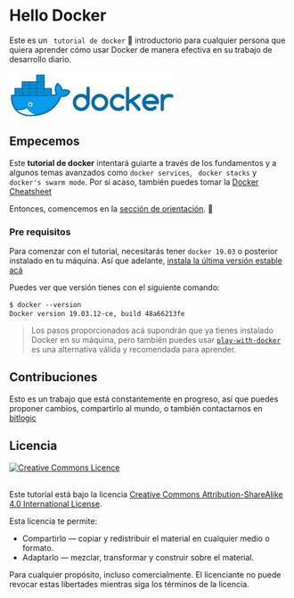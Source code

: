 # Hello Docker 

Este es un ` tutorial de docker`  🐳 introductorio para cualquier persona que quiera aprender cómo usar Docker de manera efectiva en su trabajo de desarrollo diario.

![Docker Small](./0-orientacion/horizontal_small.png) 


## Empecemos

Este **tutorial de docker** intentará guiarte a través de los fundamentos y a algunos temas avanzados como `docker services`, ` docker stacks` y `docker's swarm mode`. Por si acaso, también puedes tomar la [Docker Cheatsheet](https://github.com/fredomartinez/hello-docker/tree/master/docker-cheatsheet.md)

Entonces, comencemos en la [sección de orientación](https://github.com/fredomartinez/hello-docker/tree/master/0-orientacion). :punch:


### Pre requisitos


Para comenzar con el tutorial, necesitarás tener `docker 19.03` o posterior instalado en tu máquina. Así que adelante, [instala la última versión estable acá](https://docs.docker.com/engine/installation/)


Puedes ver que versión tienes con el siguiente comando:
``` 
$ docker --version
Docker version 19.03.12-ce, build 48a66213fe
```


> Los pasos proporcionados acá supondrán que ya tienes instalado Docker en su máquina, pero también puedes usar [`play-with-docker`](http://play-with-docker.com) es una alternativa válida y recomendada para aprender.


## Contribuciones

Esto es un trabajo que está constantemente en progreso, así que puedes proponer cambios, compartirlo al mundo, o también contactarnos en [bitlogic](https://bitlogic.io)


## Licencia

<a rel="license" href="http://creativecommons.org/licenses/by-sa/4.0/"><img alt="Creative Commons Licence" style="border-width:0" src="https://i.creativecommons.org/l/by-sa/4.0/88x31.png" /></a>

<br />Este tutorial está bajo la licencia <a rel="license" href="http://creativecommons.org/licenses/by-sa/4.0/">Creative Commons Attribution-ShareAlike 4.0 International License</a>.

Esta licencia te permite:

* Compartirlo — copiar y redistribuir el material en cualquier medio o formato.
* Adaptarlo — mezclar, transformar y construir sobre el material.

Para cualquier propósito, incluso comercialmente. El licenciante no puede revocar estas libertades mientras siga los términos de la licencia.

